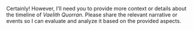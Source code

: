 Certainly! However, I’ll need you to provide more context or details about the timeline of *Vaelith Quorran*. Please share the relevant narrative or events so I can evaluate and analyze it based on the provided aspects.